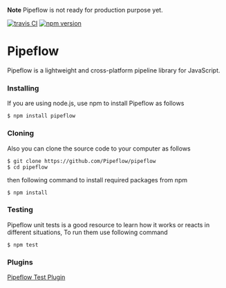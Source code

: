 **Note** Pipeflow is not ready for production purpose yet.

[![travis CI](https://travis-ci.org/Pipeflow/pipeflow.svg?branch=master)](https://travis-ci.org/Pipeflow/pipeflow)
[![npm version](https://badge.fury.io/js/pipeflow.svg)](https://www.npmjs.com/package/pipeflow)

# Pipeflow
Pipeflow is a lightweight and cross-platform pipeline library for JavaScript.

### Installing
If you are using node.js, use npm to install Pipeflow as follows
```
$ npm install pipeflow
```

### Cloning
Also you can clone the source code to your computer as follows
```
$ git clone https://github.com/Pipeflow/pipeflow
$ cd pipeflow
```
then following command to install required packages from npm
```
$ npm install
```

### Testing
Pipeflow unit tests is a good resource to learn how it works or reacts in different situations, To run them use following command
```
$ npm test
```

### Plugins
[Pipeflow Test Plugin](https://github.com/pipeflow/pipeflow-test)
